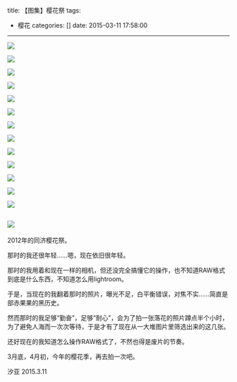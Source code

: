 title: 【图集】樱花祭
tags:
  - 樱花
categories: []
date: 2015-03-11 17:58:00
---
![](http://hiyaphoto.qiniudn.com/blog/3-11/IMG_0782.jpg)

![](http://hiyaphoto.qiniudn.com/blog/3-11/IMG_0860.jpg)

![](http://hiyaphoto.qiniudn.com/blog/3-11/IMG_1362.jpg)

![](http://hiyaphoto.qiniudn.com/blog/3-11/IMG_1463.jpg)

![](http://hiyaphoto.qiniudn.com/blog/3-11/IMG_1435.jpg)

![](http://hiyaphoto.qiniudn.com/blog/3-11/IMG_1790.jpg)

![](http://hiyaphoto.qiniudn.com/blog/3-11/IMG_1379.jpg)

![](http://hiyaphoto.qiniudn.com/blog/3-11/IMG_1385.jpg)

![](http://hiyaphoto.qiniudn.com/blog/3-11/IMG_1374.jpg)

![](http://hiyaphoto.qiniudn.com/blog/3-11/IMG_1375.jpg)

![](http://hiyaphoto.qiniudn.com/blog/3-11/IMG_1460.jpg)

![](http://hiyaphoto.qiniudn.com/blog/3-11/IMG_1610.jpg)

![](http://hiyaphoto.qiniudn.com/blog/3-11/IMG_1537.jpg)

![](http://hiyaphoto.qiniudn.com/blog/3-11/IMG_1569.jpg)
--------------------
2012年的同济樱花祭。

那时的我还很年轻……嗯，现在依旧很年轻。

那时的我用着和现在一样的相机，但还没完全搞懂它的操作，也不知道RAW格式到底是什么东西，不知道怎么用lightroom。

于是，当现在的我翻着那时的照片，曝光不足，白平衡错误，对焦不实……简直是部赤果果的黑历史。

然而那时的我足够“勤奋”，足够“耐心”，会为了拍一张落花的照片蹲点半个小时，为了避免人海而一次次等待，于是才有了现在从一大堆图片里筛选出来的这几张。

还好现在的我知道怎么操作RAW格式了，不然也得是废片的节奏。

3月底，4月初，今年的樱花季，再去拍一次吧。

汐亚
2015.3.11